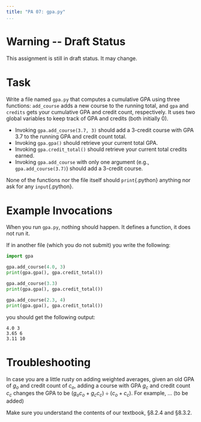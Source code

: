 ```yaml
---
title: "PA 07: gpa.py"
...
```


# Warning -- Draft Status

This assignment is still in draft status. It may change.

# Task

Write a file named `gpa.py` that computes a cumulative GPA using three functions:
`add_course` adds a new course to the running total, and `gpa` and `credits` gets your cumulative GPA and credit count, respectively.
It uses two global variables to keep track of GPA and credits (both initially 0).

-   Invoking `gpa.add_course(3.7, 3)` should add a 3-credit course with GPA 3.7 to the running GPA and credit count total.
-   Invoking `gpa.gpa()` should retrieve your current total GPA.
-   Invoking `gpa.credit_total()` should retrieve your current total credits earned.
-   Invoking `gpa.add_course` with only one argument (e.g., `gpa.add_course(3.7)`) should add a 3-credit course.

None of the functions nor the file itself should `print`{.python} anything nor ask for any `input`{.python}.

# Example Invocations

When you run `gpa.py`, nothing should happen.
It defines a function, it does not run it.

If in another file (which you do not submit) you write the following:

````python
import gpa

gpa.add_course(4.0, 3)
print(gpa.gpa(), gpa.credit_total())

gpa.add_course(3.3)
print(gpa.gpa(), gpa.credit_total())

gpa.add_course(2.3, 4)
print(gpa.gpa(), gpa.credit_total())
````

you should get the following output:

````
4.0 3
3.65 6
3.11 10
````

# Troubleshooting

In case you are a little rusty on adding weighted averages, given an old GPA of $g_o$ and credit count of $c_o$, adding a course with GPA $g_c$ and credit count $c_c$ changes the GPA to be $(g_o c_o + g_c c_c) ÷ (c_o + c_c)$. For example, ... (to be added)

Make sure you understand the contents of our textbook, §8.2.4 and §8.3.2.
